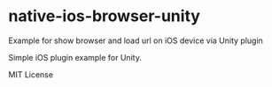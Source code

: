# native-ios-browser-unity
Example for show browser and load url on iOS device via Unity plugin

Simple iOS plugin example for Unity.

MIT License
